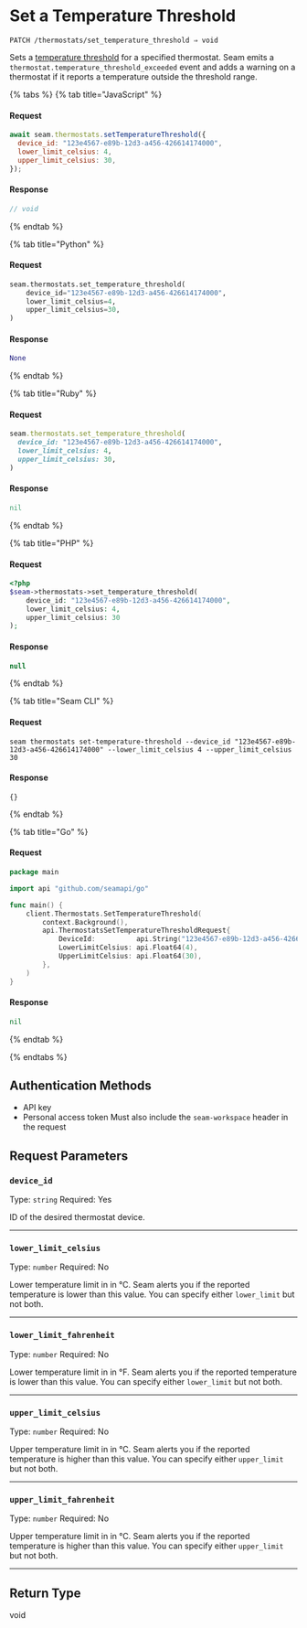 # Set a Temperature Threshold

```
PATCH /thermostats/set_temperature_threshold ⇒ void
```

Sets a [temperature threshold](../../capability-guides/thermostats/setting-and-monitoring-temperature-thresholds.md) for a specified thermostat. Seam emits a `thermostat.temperature_threshold_exceeded` event and adds a warning on a thermostat if it reports a temperature outside the threshold range.

{% tabs %}
{% tab title="JavaScript" %}
#### Request

```javascript
await seam.thermostats.setTemperatureThreshold({
  device_id: "123e4567-e89b-12d3-a456-426614174000",
  lower_limit_celsius: 4,
  upper_limit_celsius: 30,
});
```

#### Response

```javascript
// void
```
{% endtab %}

{% tab title="Python" %}
#### Request

```python
seam.thermostats.set_temperature_threshold(
    device_id="123e4567-e89b-12d3-a456-426614174000",
    lower_limit_celsius=4,
    upper_limit_celsius=30,
)
```

#### Response

```python
None
```
{% endtab %}

{% tab title="Ruby" %}
#### Request

```ruby
seam.thermostats.set_temperature_threshold(
  device_id: "123e4567-e89b-12d3-a456-426614174000",
  lower_limit_celsius: 4,
  upper_limit_celsius: 30,
)
```

#### Response

```ruby
nil
```
{% endtab %}

{% tab title="PHP" %}
#### Request

```php
<?php
$seam->thermostats->set_temperature_threshold(
    device_id: "123e4567-e89b-12d3-a456-426614174000",
    lower_limit_celsius: 4,
    upper_limit_celsius: 30
);
```

#### Response

```php
null
```
{% endtab %}

{% tab title="Seam CLI" %}
#### Request

```seam_cli
seam thermostats set-temperature-threshold --device_id "123e4567-e89b-12d3-a456-426614174000" --lower_limit_celsius 4 --upper_limit_celsius 30
```

#### Response

```seam_cli
{}
```
{% endtab %}

{% tab title="Go" %}
#### Request

```go
package main

import api "github.com/seamapi/go"

func main() {
	client.Thermostats.SetTemperatureThreshold(
		context.Background(),
		api.ThermostatsSetTemperatureThresholdRequest{
			DeviceId:          api.String("123e4567-e89b-12d3-a456-426614174000"),
			LowerLimitCelsius: api.Float64(4),
			UpperLimitCelsius: api.Float64(30),
		},
	)
}
```

#### Response

```go
nil
```
{% endtab %}

{% endtabs %}

## Authentication Methods

- API key
- Personal access token
    Must also include the `seam-workspace` header in the request
  
## Request Parameters

### `device_id`

Type: `string`
Required: Yes

ID of the desired thermostat device.

***

### `lower_limit_celsius`

Type: `number`
Required: No

Lower temperature limit in in °C. Seam alerts you if the reported temperature is lower than this value. You can specify either `lower_limit` but not both.

***

### `lower_limit_fahrenheit`

Type: `number`
Required: No

Lower temperature limit in in °F. Seam alerts you if the reported temperature is lower than this value. You can specify either `lower_limit` but not both.

***

### `upper_limit_celsius`

Type: `number`
Required: No

Upper temperature limit in in °C. Seam alerts you if the reported temperature is higher than this value. You can specify either `upper_limit` but not both.

***

### `upper_limit_fahrenheit`

Type: `number`
Required: No

Upper temperature limit in in °C. Seam alerts you if the reported temperature is higher than this value. You can specify either `upper_limit` but not both.

***

## Return Type

void
